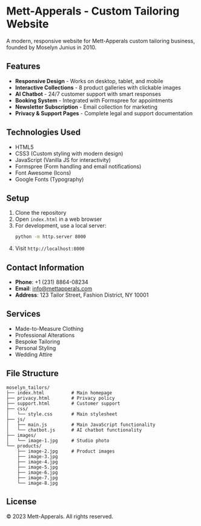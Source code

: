 # Mett-Apperals - Custom Tailoring Website

A modern, responsive website for Mett-Apperals custom tailoring business, founded by Moselyn Junius in 2010.

## Features

- **Responsive Design** - Works on desktop, tablet, and mobile
- **Interactive Collections** - 8 product galleries with clickable images
- **AI Chatbot** - 24/7 customer support with smart responses
- **Booking System** - Integrated with Formspree for appointments
- **Newsletter Subscription** - Email collection for marketing
- **Privacy & Support Pages** - Complete legal and support documentation

## Technologies Used

- HTML5
- CSS3 (Custom styling with modern design)
- JavaScript (Vanilla JS for interactivity)
- Formspree (Form handling and email notifications)
- Font Awesome (Icons)
- Google Fonts (Typography)

## Setup

1. Clone the repository
2. Open `index.html` in a web browser
3. For development, use a local server:
   ```bash
   python -m http.server 8000
   ```
4. Visit `http://localhost:8000`

## Contact Information

- **Phone**: +1 (231) 8864-08234
- **Email**: info@mettapperals.com
- **Address**: 123 Tailor Street, Fashion District, NY 10001

## Services

- Made-to-Measure Clothing
- Professional Alterations
- Bespoke Tailoring
- Personal Styling
- Wedding Attire

## File Structure

```
moselyn_tailors/
├── index.html          # Main homepage
├── privacy.html        # Privacy policy
├── support.html        # Customer support
├── css/
│   └── style.css       # Main stylesheet
├── js/
│   ├── main.js         # Main JavaScript functionality
│   └── chatbot.js      # AI chatbot functionality
├── images/
│   └── image-1.jpg     # Studio photo
└── products/
    ├── image-2.jpg     # Product images
    ├── image-3.jpg
    ├── image-4.jpg
    ├── image-5.jpg
    ├── image-6.jpg
    ├── image-7.jpg
    └── image-8.jpg
```

## License

© 2023 Mett-Apperals. All rights reserved.
